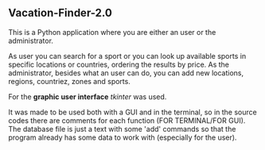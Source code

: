 ## Vacation-Finder-2.0 ##

This is a Python application where you are either an user or the administrator.

As user you can search for a sport or you can look up available sports in specific locations or countries, ordering the results by price.
As the administrator, besides what an user can do, you can add new locations, regions, countriez, zones and sports.

For the **graphic user interface** *tkinter* was used. 

It was made to be used both with a GUI and in the terminal, so in the source codes there are comments for each function (FOR TERMINAL/FOR GUI).
The database file is just a text with some 'add' commands so that the program already has some data to work with (especially for the user).
